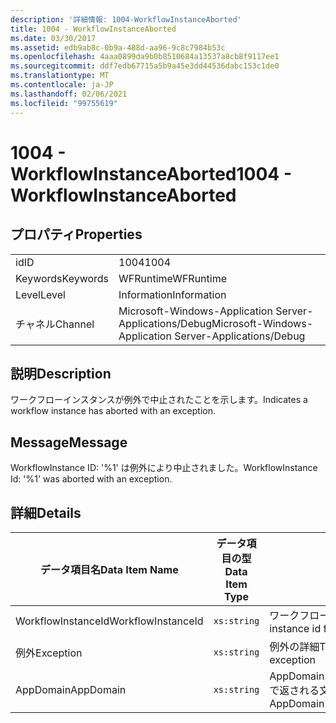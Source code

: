 ```yaml
---
description: '詳細情報: 1004-WorkflowInstanceAborted'
title: 1004 - WorkflowInstanceAborted
ms.date: 03/30/2017
ms.assetid: edb9ab8c-0b9a-488d-aa96-9c8c7984b53c
ms.openlocfilehash: 4aaa0899da9b0b8510684a13537a8cb8f9117ee1
ms.sourcegitcommit: ddf7edb67715a5b9a45e3dd44536dabc153c1de0
ms.translationtype: MT
ms.contentlocale: ja-JP
ms.lasthandoff: 02/06/2021
ms.locfileid: "99755619"
---
```

# <a name="1004---workflowinstanceaborted"></a><span data-ttu-id="da925-103">1004 - WorkflowInstanceAborted</span><span class="sxs-lookup"><span data-stu-id="da925-103">1004 - WorkflowInstanceAborted</span></span>

## <a name="properties"></a><span data-ttu-id="da925-104">プロパティ</span><span class="sxs-lookup"><span data-stu-id="da925-104">Properties</span></span>

|||
|-|-|
|<span data-ttu-id="da925-105">id</span><span class="sxs-lookup"><span data-stu-id="da925-105">ID</span></span>|<span data-ttu-id="da925-106">1004</span><span class="sxs-lookup"><span data-stu-id="da925-106">1004</span></span>|
|<span data-ttu-id="da925-107">Keywords</span><span class="sxs-lookup"><span data-stu-id="da925-107">Keywords</span></span>|<span data-ttu-id="da925-108">WFRuntime</span><span class="sxs-lookup"><span data-stu-id="da925-108">WFRuntime</span></span>|
|<span data-ttu-id="da925-109">Level</span><span class="sxs-lookup"><span data-stu-id="da925-109">Level</span></span>|<span data-ttu-id="da925-110">Information</span><span class="sxs-lookup"><span data-stu-id="da925-110">Information</span></span>|
|<span data-ttu-id="da925-111">チャネル</span><span class="sxs-lookup"><span data-stu-id="da925-111">Channel</span></span>|<span data-ttu-id="da925-112">Microsoft-Windows-Application Server-Applications/Debug</span><span class="sxs-lookup"><span data-stu-id="da925-112">Microsoft-Windows-Application Server-Applications/Debug</span></span>|

## <a name="description"></a><span data-ttu-id="da925-113">説明</span><span class="sxs-lookup"><span data-stu-id="da925-113">Description</span></span>

<span data-ttu-id="da925-114">ワークフローインスタンスが例外で中止されたことを示します。</span><span class="sxs-lookup"><span data-stu-id="da925-114">Indicates a workflow instance has aborted with an exception.</span></span>

## <a name="message"></a><span data-ttu-id="da925-115">Message</span><span class="sxs-lookup"><span data-stu-id="da925-115">Message</span></span>

<span data-ttu-id="da925-116">WorkflowInstance ID: '%1' は例外により中止されました。</span><span class="sxs-lookup"><span data-stu-id="da925-116">WorkflowInstance Id: '%1' was aborted with an exception.</span></span>

## <a name="details"></a><span data-ttu-id="da925-117">詳細</span><span class="sxs-lookup"><span data-stu-id="da925-117">Details</span></span>

|<span data-ttu-id="da925-118">データ項目名</span><span class="sxs-lookup"><span data-stu-id="da925-118">Data Item Name</span></span>|<span data-ttu-id="da925-119">データ項目の型</span><span class="sxs-lookup"><span data-stu-id="da925-119">Data Item Type</span></span>|<span data-ttu-id="da925-120">説明</span><span class="sxs-lookup"><span data-stu-id="da925-120">Description</span></span>|
|--------------------|--------------------|-----------------|
|<span data-ttu-id="da925-121">WorkflowInstanceId</span><span class="sxs-lookup"><span data-stu-id="da925-121">WorkflowInstanceId</span></span>|`xs:string`|<span data-ttu-id="da925-122">ワークフローのインスタンス ID</span><span class="sxs-lookup"><span data-stu-id="da925-122">The instance id for the workflow</span></span>|
|<span data-ttu-id="da925-123">例外</span><span class="sxs-lookup"><span data-stu-id="da925-123">Exception</span></span>|`xs:string`|<span data-ttu-id="da925-124">例外の詳細</span><span class="sxs-lookup"><span data-stu-id="da925-124">The exception details for the exception</span></span>|
|<span data-ttu-id="da925-125">AppDomain</span><span class="sxs-lookup"><span data-stu-id="da925-125">AppDomain</span></span>|`xs:string`|<span data-ttu-id="da925-126">AppDomain.CurrentDomain.FriendlyName で返される文字列。</span><span class="sxs-lookup"><span data-stu-id="da925-126">The string returned by AppDomain.CurrentDomain.FriendlyName.</span></span>|
